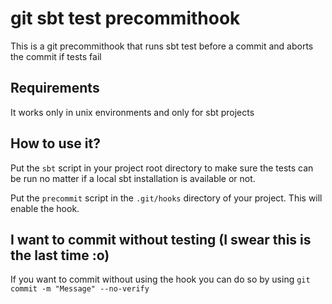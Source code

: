 git sbt test precommithook
==========================

This is a git precommithook that runs sbt test before a commit and aborts the commit if tests fail

## Requirements
It works only in unix environments and only for sbt projects

## How to use it?
Put the `sbt` script in your project root directory to make sure the tests can be run no matter if a local sbt installation is available or not.

Put the `precommit` script in the `.git/hooks` directory of your project. This will enable the hook.

## I want to commit without testing (I swear this is the last time :o)
If you want to commit without using the hook you can do so by using `git commit -m "Message" --no-verify`
